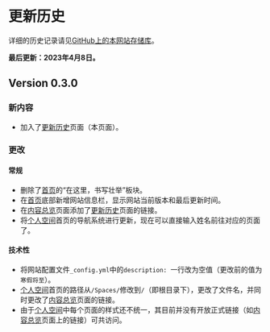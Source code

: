 <meta charset="utf-8" />
<meta name="viewport" content="width=device-width, initial-scale=1" />
<link href="https://cdn.jsdelivr.net/npm/bootstrap@5.1.2/dist/css/bootstrap.min.css" rel="stylesheet" />
<script src="https://cdn.jsdelivr.net/npm/bootstrap@5.1.2/dist/js/bootstrap.bundle.min.js"></script>
<nav class="navbar bg-white navbar-light sticky-top">
	<div class="container-fluid">
		<script src="/header.js" type="text/javascript"></script>
	</div>
</nav>
<link rel="stylesheet" type="text/css" href="style.css" />
<link rel="shortcut icon" href="/favicon.ico" />

# 更新历史

详细的历史记录请见[GitHub上的本网站存储库](https://github.com/zz19z-2021-2/zz19z-2021-2.github.io)。

**最后更新：2023年4月8日。**

## Version 0.3.0

### 新内容

- 加入了[更新历史](/history)页面（本页面）。

### 更改

#### 常规

- 删除了[首页](/index)的“在这里，书写壮举”板块。
- 在[首页](/index)底部新增网站信息栏，显示网站当前版本和最后更新时间。
- 在[内容总览](/overview)页面添加了[更新历史](/history)页面的链接。
- 将[个人空间](/个人空间)首页的导航系统进行更新，现在可以直接输入姓名前往对应的页面了。

#### 技术性

- 将网站配置文件`_config.yml`中的`description: `一行改为空值（更改前的值为`寒假将至`）。
- [个人空间](/个人空间)首页的路径从`/Spaces/`修改到`/`（即根目录下），更改了文件名，并同时更改了[内容总览](/overview)页面的链接。
- 由于[个人空间](/个人空间)中每个页面的样式还不统一，其目前并没有开放正式链接（如[内容总览](/overview)页面上的链接）可共访问。
